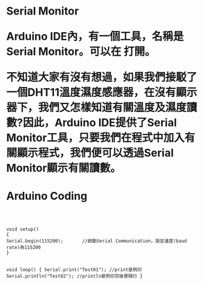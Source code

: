 <h1>Serial Monitor</h><p>
Arduino IDE內，有一個工具，名稱是Serial Monitor。可以在   打開。<p>
不知道大家有沒有想過，如果我們接駁了一個DHT11溫度濕度感應器，在沒有顯示器下，我們又怎樣知道有關溫度及濕度讀數?因此，Arduino IDE提供了Serial Monitor工具，只要我們在程式中加入有關顯示程式，我們便可以透過Serial Monitor顯示有關讀數。<p>

<h1>Arduino Coding</h1>
<br>
<pre><code>
void setup()
{ 
Serial.begin(115200);       //啟動Serial Communication，設定速度(baud rate)為115200
}

void loop() 
{ 
Serial.print("Test01");     //print是例印
Serial.println("Test02");   //println是例印完後便隔行
}
</code></pre>
